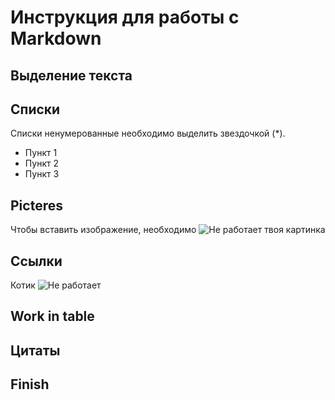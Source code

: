 # Инструкция для работы с Markdown

## Выделение текста

## Списки
Списки ненумерованные необходимо выделить звездочкой (*).
* Пункт 1
* Пункт 2
* Пункт 3
 

## Picteres
Чтобы вставить изображение, необходимо
![Не работает твоя картинка](https://i.pinimg.com/originals/36/76/99/36769945f37cb48d1cc24ba4dc724d94.jpg)

## Ссылки

Котик 
![Не работает](kisa.jpg)

## Work in table

## Цитаты

## Finish